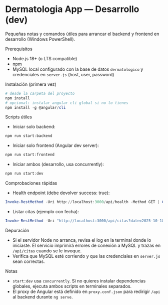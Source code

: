 # Dermatologia App — Desarrollo (dev)

Pequeñas notas y comandos útiles para arrancar el backend y frontend en desarrollo (Windows PowerShell).

Prerequisitos
- Node.js 18+ (o LTS compatible)
- npm
- MySQL local configurado con la base de datos `dermatologico` y credenciales en `server.js` (host, user, password)

Instalación (primera vez)
```powershell
# desde la carpeta del proyecto
npm install
# opcional: instalar angular cli global si no lo tienes
npm install -g @angular/cli
```

Scripts útiles
- Iniciar solo backend:
```powershell
npm run start:backend
```

- Iniciar solo frontend (Angular dev server):
```powershell
npm run start:frontend
```

- Iniciar ambos (desarrollo, usa concurrently):
```powershell
npm run start:dev
```

Comprobaciones rápidas
- Health endpoint (debe devolver success: true):
```powershell
Invoke-RestMethod -Uri http://localhost:3000/api/health -Method GET | ConvertTo-Json -Depth 4
```

- Listar citas (ejemplo con fecha):
```powershell
Invoke-RestMethod -Uri "http://localhost:3000/api/citas?date=2025-10-18&page=1&limit=10" -Method GET | ConvertTo-Json -Depth 6
```

Depuración
- Si el servidor Node no arranca, revisa el log en la terminal donde lo iniciaste. El servicio imprimirá errores de conexión a MySQL y trazas en `/api/citas` cuando se le invoque.
- Verifica que MySQL esté corriendo y que las credenciales en `server.js` sean correctas.

Notas
- `start:dev` usa `concurrently`. Si no quieres instalar dependencias globales, ejecuta ambos scripts en terminales separados.
- El proxy de Angular está definido en `proxy.conf.json` para redirigir `/api` al backend durante `ng serve`.
